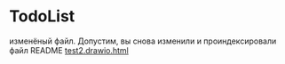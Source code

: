 # TodoList
изменёный файл.
Допустим, вы снова изменили и проиндексировали файл README
[test2.drawio.html](test2.drawio.html)
